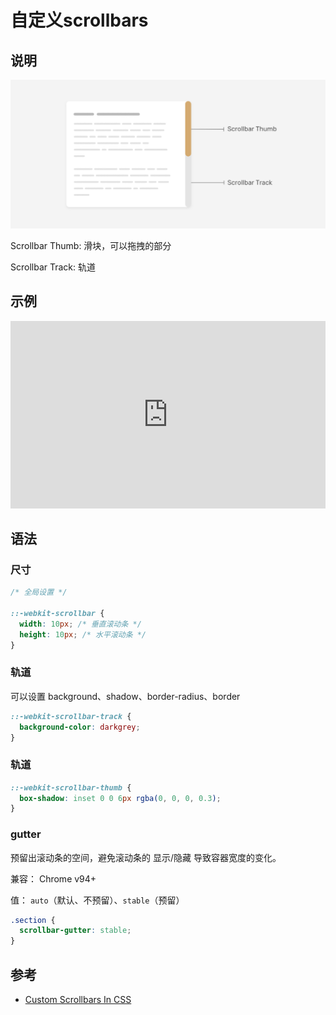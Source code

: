 # 自定义scrollbars

## 说明

![./images/scrollbar-parts.jpg](./images/scrollbar-parts.jpg)

Scrollbar Thumb: 滑块，可以拖拽的部分

Scrollbar Track: 轨道

## 示例

<iframe height="300" style="width: 100%;" scrolling="no" title="scrollbars" src="https://codepen.io/forwardNow/embed/QWmjrYa?default-tab=html%2Cresult" frameborder="no" loading="lazy" allowtransparency="true" allowfullscreen="true">
  See the Pen <a href="https://codepen.io/forwardNow/pen/QWmjrYa">
  scrollbars</a> by forwardNow (<a href="https://codepen.io/forwardNow">@forwardNow</a>)
  on <a href="https://codepen.io">CodePen</a>.
</iframe>

## 语法

### 尺寸

```css
/* 全局设置 */

::-webkit-scrollbar {
  width: 10px; /* 垂直滚动条 */
  height: 10px; /* 水平滚动条 */  
}
```

### 轨道

可以设置 background、shadow、border-radius、border

```css
::-webkit-scrollbar-track {
  background-color: darkgrey;
}
```

### 轨道

```css
::-webkit-scrollbar-thumb {
  box-shadow: inset 0 0 6px rgba(0, 0, 0, 0.3);
}
```

### gutter

预留出滚动条的空间，避免滚动条的 显示/隐藏 导致容器宽度的变化。

兼容： Chrome v94+

值： `auto`（默认、不预留）、`stable`（预留）

```css
.section {
  scrollbar-gutter: stable; 
}
```

## 参考

* [Custom Scrollbars In CSS](https://ishadeed.com/article/custom-scrollbars-css/)
